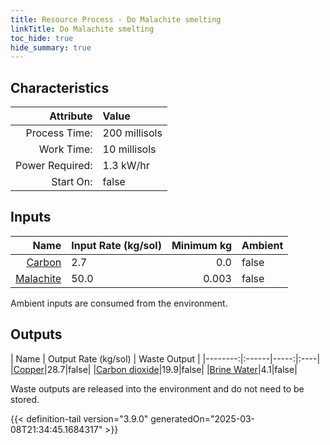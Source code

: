```yaml
---
title: Resource Process - Do Malachite smelting
linkTitle: Do Malachite smelting
toc_hide: true
hide_summary: true
---
```

<!-- This is generated by the MarsSim HelpGenertor, do not edit. -->

## Characteristics

| Attribute      | Value |
|--------:|:------|
|Process Time:|200 millisols|
|Work Time:|10 millisols|
|Power Required:|1.3 kW/hr|
|Start On:|false|

## Inputs
| Name      | Input Rate (kg/sol) | Minimum kg | Ambient |
|--------:|:------|-----:|:----|
|[Carbon](/docs/definitions/resource/carbon)|2.7|0.0|false|
|[Malachite](/docs/definitions/resource/malachite)|50.0|0.003|false|

Ambient inputs are consumed from the environment.

## Outputs
| Name      | Output Rate (kg/sol) | Waste Output |
|--------:|:------|-----:|:----|
|[Copper](/docs/definitions/resource/copper)|28.7|false|
|[Carbon dioxide](/docs/definitions/resource/carbon-dioxide)|19.9|false|
|[Brine Water](/docs/definitions/resource/brine-water)|4.1|false|

Waste outputs are released into the environment and do not need to be stored.


{{< definition-tail version="3.9.0" generatedOn="2025-03-08T21:34:45.1684317" >}}



